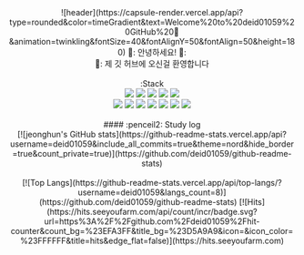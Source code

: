 <div align="center">
![header](https://capsule-render.vercel.app/api?
type=rounded&color=timeGradient&text=Welcome%20to%20deid01059%20GitHub%20👋
&animation=twinkling&fontSize=40&fontAlignY=50&fontAlign=50&height=180)
 👋: 안녕하세요! 👋:
   <br/>
 👋: 제 깃 허브에 오신걸 환영합니다
 <br/>
 <br/>
:Stack
 <br/>
<img src="https://img.shields.io/badge/JAVA-007396?style=for-the-badge&logo=Java&logoColor=white">
<img src="https://img.shields.io/badge/JavaScript-F7DF1E?style=for-the-badge&logo=JavaScript&logoColor=white">
<img src="https://img.shields.io/badge/Spring-6DB33F?style=for-the-badge&logo=Spring&logoColor=white">
<img src="https://img.shields.io/badge/HTML5-E34F26?style=for-the-badge&logo=HTML5&logoColor=white">
<img src="https://img.shields.io/badge/CSS3-1572B6?style=for-the-badge&logo=CSS3&logoColor=white"> <br>
<img src="https://img.shields.io/badge/MySQL-4479A1?style=for-the-badge&logo=MySQL&logoColor=white">
<img src="https://img.shields.io/badge/PHP-4479A1?style=for-the-badge&logo=PHP&logoColor=#777BB4">
<img src="https://img.shields.io/badge/vuedotjs-3776AB?style=for-the-badge&logo=vuedotjs&logoColor=#4FC08D">
<img src="https://img.shields.io/badge/Laravel-3776AB?style=for-the-badge&logo=Laravel&logoColor=#FF2D20">
<img src="https://img.shields.io/badge/github-181717?style=for-the-badge&logo=github&logoColor=white">
<img src="https://img.shields.io/badge/VSCode-007ACC?style=for-the-badge&logo=VisualStudioCode&logoColor=white">
<img src="https://img.shields.io/badge/mariadb-007ACC?style=for-the-badge&logo=mariadb&logoColor=#003545">
   <br/>
   <br/>
#### :penceil2: Study log
  <br/>
[![jeonghun's GitHub stats](https://github-readme-stats.vercel.app/api?username=deid01059&include_all_commits=true&theme=nord&hide_border=true&count_private=true)](https://github.com/deid01059/github-readme-stats)
<br/>
   <br/>
[![Top Langs](https://github-readme-stats.vercel.app/api/top-langs/?username=deid01059&langs_count=8)](https://github.com/deid01059/github-readme-stats)
[![Hits](https://hits.seeyoufarm.com/api/count/incr/badge.svg?url=https%3A%2F%2Fgithub.com%2Fdeid01059%2Fhit-counter&count_bg=%23EFA3FF&title_bg=%23D5A9A9&icon=&icon_color=%23FFFFFF&title=hits&edge_flat=false)](https://hits.seeyoufarm.com)
</div>

